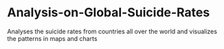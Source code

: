 # Analysis-on-Global-Suicide-Rates
Analyses the suicide rates from countries all over the world and visualizes the patterns in maps and charts
